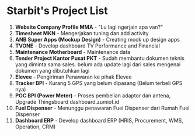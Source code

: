 # Starbit's Project List

1. **Website Company Profile MMA** - "Lu lagi ngerjain apa van?"
2. **Timesheet MKN** - Mengerjakan tuning dan add activity
3. **ANB Super Apps (Mockup Design)** - Creating mock up design apps
4. **TVONE** - Develop dashboard TV Performance and Financial
5. **Maintenance Motherboard** - Maintenance data
6. **Tender Project Kantor Pusat PKT** - Sudah membantu dokumen teknis yang diminta sama sales. belum ada update lagi dari sales mengenai dokumen yang dibutuhkan lagi
7. **Elevee** - Pengiriman Penawaran ke pihak Elevee
8. **Tracker BPI** - Kurang 5 GPS yang belum dipasang (Belum terbeli GPS nya)
9. **POC BPI (Power Meter)** - Proses pembelian adaptor dan antena, Upgrade Thingsboard dashboard.zumiot.id
10. **Fuel Dispenser** - Menunggu penawaran Fuel Dispenser dari Rumah Fuel Dispenser
11. **Dashboard ERP** - Develop dashboard ERP (HRIS, Procurement, WMS, Operation, CRM)
<!--

**Here are some ideas to get you started:**

🙋‍♀️ A short introduction - what is your organization all about?
🌈 Contribution guidelines - how can the community get involved?
👩‍💻 Useful resources - where can the community find your docs? Is there anything else the community should know?
🍿 Fun facts - what does your team eat for breakfast?
🧙 Remember, you can do mighty things with the power of [Markdown](https://docs.github.com/github/writing-on-github/getting-started-with-writing-and-formatting-on-github/basic-writing-and-formatting-syntax)
-->

